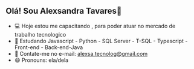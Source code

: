 ## Olá! Sou Alexsandra Tavares👋

-  💻  Hoje estou me capacitando , para poder atuar no mercado de trabalho  tecnologico
-  🔎  Estudando Javascript - Python - SQL Server - T-SQL - Typescript -  Front-end - Back-end-Java
-  📩  Contate-me  no e-mail: alexsa.tecnolog@gmail.com
-  😄  Pronouns: ela/dela





